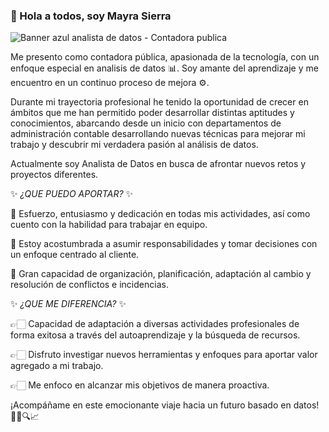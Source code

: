 ### 👋 Hola a todos, soy Mayra Sierra

![Banner azul analista de datos - Contadora publica](https://github.com/MayraSierraAT/MayraSierraAT/assets/123905946/d091f542-21c5-4d42-8cac-2a8e74498824)

Me presento como contadora pública, apasionada de la tecnología, con un enfoque especial en analisis de datos 📊. Soy amante del aprendizaje y me encuentro en un continuo proceso de mejora ⚙️.

Durante mi trayectoria profesional he tenido la oportunidad de crecer en ámbitos que me han permitido poder desarrollar distintas aptitudes y conocimientos, abarcando desde un inicio con departamentos de administración contable desarrollando nuevas técnicas para mejorar mi trabajo y descubrir mi verdadera pasión al análisis de datos. 

Actualmente soy Analista de Datos en busca de afrontar nuevos retos y proyectos diferentes.

✨ _¿QUE PUEDO APORTAR?_ ✨

📌 Esfuerzo, entusiasmo y dedicación en todas mis actividades, así como cuento con la habilidad para trabajar en equipo.

📌 Estoy acostumbrada a asumir responsabilidades y tomar decisiones con un enfoque centrado al cliente.

📌 Gran capacidad de organización, planificación, adaptación al cambio y resolución de conflictos e incidencias.

✨ _¿QUE ME DIFERENCIA?_ ✨

👉🏻 Capacidad de adaptación a diversas actividades profesionales de forma exitosa a través del autoaprendizaje y la búsqueda de recursos.

👉🏻 Disfruto investigar nuevos herramientas y enfoques para aportar valor agregado a mi trabajo.

👉🏻 Me enfoco en alcanzar mis objetivos de manera proactiva.

 ¡Acompáñame en este emocionante viaje hacia un futuro basado en datos! 💼🚀🔍📈
